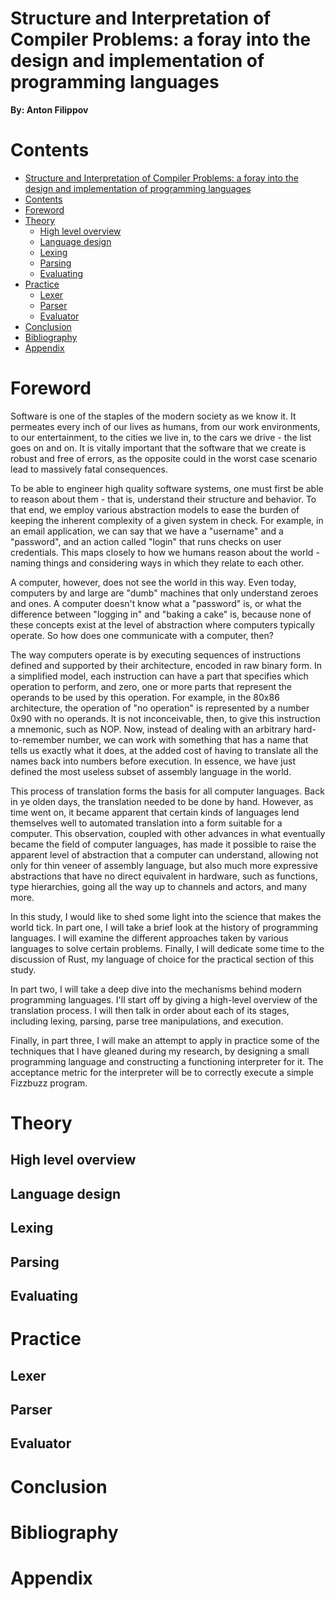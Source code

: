 # Structure and Interpretation of Compiler Problems: a foray into the design and implementation of programming languages

**By: Anton Filippov**

# Contents
- [Structure and Interpretation of Compiler Problems: a foray into the design and implementation of programming languages](#structure-and-interpretation-of-compiler-problems-a-foray-into-the-design-and-implementation-of-programming-languages)
- [Contents](#contents)
- [Foreword](#foreword)
- [Theory](#theory)
    - [High level overview](#high-level-overview)
    - [Language design](#language-design)
    - [Lexing](#lexing)
    - [Parsing](#parsing)
    - [Evaluating](#evaluating)
- [Practice](#practice)
    - [Lexer](#lexer)
    - [Parser](#parser)
    - [Evaluator](#evaluator)
- [Conclusion](#conclusion)
- [Bibliography](#bibliography)
- [Appendix](#appendix)

# Foreword

Software is one of the staples of the modern society as we know it. It permeates every inch of our lives as humans, from our work environments, to our entertainment, to the cities we live in, to the cars we drive - the list goes on and on. It is vitally important that the software that we create is robust and free of errors, as the opposite could in the worst case scenario lead to massively fatal consequences.

To be able to engineer high quality software systems, one must first be able to reason about them - that is, understand their structure and behavior. To that end, we employ various abstraction models to ease the burden of keeping the inherent complexity of a given system in check. For example, in an email application, we can say that we have a "username" and a "password", and an action called "login" that runs checks on user credentials. This maps closely to how we humans reason about the world - naming things and considering ways in which they relate to each other.

A computer, however, does not see the world in this way. Even today, computers by and large are "dumb" machines that only understand zeroes and ones. A computer doesn't know what a "password" is, or what the difference between "logging in" and "baking a cake" is, because none of these concepts exist at the level of abstraction where computers typically operate. So how does one communicate with a computer, then?

The way computers operate is by executing sequences of instructions defined and supported by their architecture, encoded in raw binary form. In a simplified model, each instruction can have a part that specifies which operation to perform, and zero, one or more parts that represent the operands to be used by this operation. For example, in the 80x86 architecture, the operation of "no operation" is represented by a number 0x90 with no operands. It is not inconceivable, then, to give this instruction a mnemonic, such as NOP. Now, instead of dealing with an arbitrary hard-to-remember number, we can work with something that has a name that tells us exactly what it does, at the added cost of having to translate all the names back into numbers before execution. In essence, we have just defined the most useless subset of assembly language in the world.

This process of translation forms the basis for all computer languages. Back in ye olden days, the translation needed to be done by hand. However, as time went on, it became apparent that certain kinds of languages lend themselves well to automated translation into a form suitable for a computer. This observation, coupled with other advances in what eventually became the field of computer languages, has made it possible to raise the apparent level of abstraction that a computer can understand, allowing not only for thin veneer of assembly language, but also much more expressive abstractions that have no direct equivalent in hardware, such as functions, type hierarchies, going all the way up to channels and actors, and many more.

In this study, I would like to shed some light into the science that makes the world tick. In part one, I will take a brief look at the history of programming languages. I will examine the different approaches taken by various languages to solve certain problems. Finally, I will dedicate some time to the discussion of Rust, my language of choice for the practical section of this study.

In part two, I will take a deep dive into the mechanisms behind modern programming languages. I'll start off by giving a high-level overview of the translation process. I will then talk in order about each of its stages, including lexing, parsing, parse tree manipulations, and execution.

Finally, in part three, I will make an attempt to apply in practice some of the techniques that I have gleaned during my research, by designing a small programming language and constructing a functioning interpreter for it. The acceptance metric for the interpreter will be to correctly execute a simple Fizzbuzz program.

# Theory

## High level overview

## Language design

## Lexing

## Parsing

## Evaluating

# Practice

## Lexer

## Parser

## Evaluator

# Conclusion

# Bibliography

# Appendix